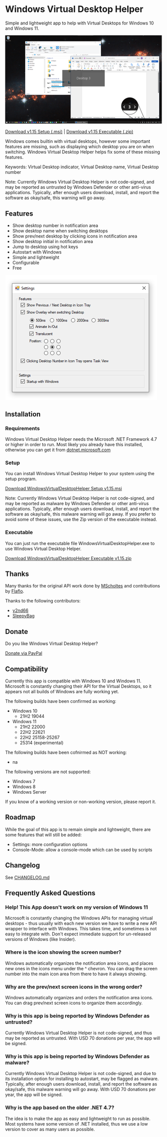 # Windows Virtual Desktop Helper

Simple and lightweight app to help with Virtual Desktops for Windows 10 and Windows 11.

![Screenshot](Images/WindowsVirtualDeskopHelper%20Screenshot.png)

[Download v1.15 Setup (.msi)](https://github.com/dankrusi/WindowsVirtualDesktopHelper/releases/download/v1.15/WindowsVirtualDesktopHelper.Setup.v1.15.msi) | 
[Download v1.15 Executable (.zip)](https://github.com/dankrusi/WindowsVirtualDesktopHelper/releases/download/v1.15/WindowsVirtualDesktopHelper.Executable.v1.15.zip)

Windows comes builtin with virtual desktops, however some important features are missing, such
as displaying which desktop you are on when switching. Windows Virtual Desktop Helper helps
fix some of these missing features.

Keywords: Virtual Desktop indicator, Virtual Desktop name, Virtual Desktop number

Note: Currently Windows Virtual Desktop Helper is not code-signed, and may be reported as untrusted by Windows
Defender or other anti-virus applications. Typically, after enough users download, install, and report
the software as okay/safe, this warning will go away.

## Features

* Show desktop number in notification area
* Show desktop name when switching desktops
* Show prev/next desktop by clicking icons in notification area
* Show desktop initial in notification area
* Jump to desktop using hot keys
* Autostart with Windows
* Simple and lightweight
* Configurable
* Free

![Settings](Images/WindowsVirtualDeskopHelper%20Settings.png)

## Installation

### Requirements

Windows Virtual Desktop Helper needs the Microsoft .NET Framework 4.7 or higher in order to run. Most likely you already have this installed, otherwise you can get it from [dotnet.microsoft.com](https://dotnet.microsoft.com/en-us/download/dotnet-framework)

### Setup

You can install Windows Virtual Desktop Helper to your system using the setup program.

[Download WindowsVirtualDesktopHelper Setup v1.15.msi](https://github.com/dankrusi/WindowsVirtualDesktopHelper/releases/download/v1.15/WindowsVirtualDesktopHelper.Setup.v1.15.msi)

Note: Currently Windows Virtual Desktop Helper is not code-signed, and may be reported as malware by Windows
Defender or other anti-virus applications. Typically, after enough users download, install, and report
the software as okay/safe, this malware warning will go away. If you prefer to avoid some of these issues, use the Zip version of the executable instead.

### Executable

You can just run the executable file WindowsVirtualDesktopHelper.exe to use Windows Virtual Desktop Helper.

[Download WindowsVirtualDesktopHelper Executable v1.15.zip](https://github.com/dankrusi/WindowsVirtualDesktopHelper/releases/download/v1.15/WindowsVirtualDesktopHelper.Executable.v1.15.zip)


## Thanks

Many thanks for the original API work done by [MScholtes](https://github.com/MScholtes) and contributions by [Flaflo](https://github.com/Flaflo).

Thanks to the following contributors:
 - [y2nd66](https://github.com/y2nd66)
 - [SleepyBag](https://github.com/SleepyBag)


## Donate

Do you like Windows Virtual Desktop Helper? 

[Donate via PayPal](https://www.paypal.com/donate/?hosted_button_id=BG5FYMAHFG9V6)


## Compatibility

Currently this app is compatible with Windows 10 and Windows 11. Microsoft is constantly changing their API for the Virtual Desktops, so it appears not all builds of Windows are fully working yet.

The following builds have been confirmed as working:

* Windows 10
  - 21H2 19044 
* Windows 11
  - 21H2 22000
  - 22H2 22621
  - 22H2 25158-25267
  - 25314 (experimental)
  
The following builds have been cofnirmed as NOT working:

* na
  
The following versions are not supported:

* Windows 7
* Windows 8
* Windows Server
  
If you know of a working version or non-working version, please report it.


## Roadmap

While the goal of this app is to remain simple and lightweight, there are some features that will still be added:

* Settings: more configuration options
* Console-Mode: allow a console-mode which can be used by scripts


## Changelog

See [CHANGELOG.md](https://github.com/dankrusi/WindowsVirtualDesktopHelper/blob/main/CHANGELOG.md)


## Frequently Asked Questions

### Help! This App doesn't work on my version of Windows 11

Microsoft is constantly changing the Windows APIs for managing virtual desktops - thus usually with each new version we have to write a new API wrapper to interface with Windows. This takes time, and sometimes is not easy to integrate with. Don't expect immediate support for un-released versions of Windows (like Insider).

### Where is the icon showing the screen number?

Windows automatically organizes the notification area icons, and places new ones in the icons menu under the ^ chevron. You can drag the screen number into the main icon area from there to have it always showing.

### Why are the prev/next screen icons in the wrong order?

Windows automatically organizes and orders the notification area icons. You can drag prev/next screen icons to organize them accordingly.

### Why is this app is being reported by Windows Defender as untrusted?

Currently Windows Virtual Desktop Helper is not code-signed, and thus may be reported as untrusted. With USD 70 donations per year, the app will be signed.

### Why is this app is being reported by Windows Defender as malware?

Currently Windows Virtual Desktop Helper is not code-signed, and due to its installation option for installing to autostart, may be flagged as malware. Typically, after enough users download, install, and report
the software as okay/safe, this malware warning will go away. With USD 70 donations per year, the app will be signed.

### Why is the app based on the older .NET 4.7?

The idea is to make the app as easy and lightweight to run as possible. Most systems have some version of .NET installed, thus we use a low version to cover as many users as possible. 

